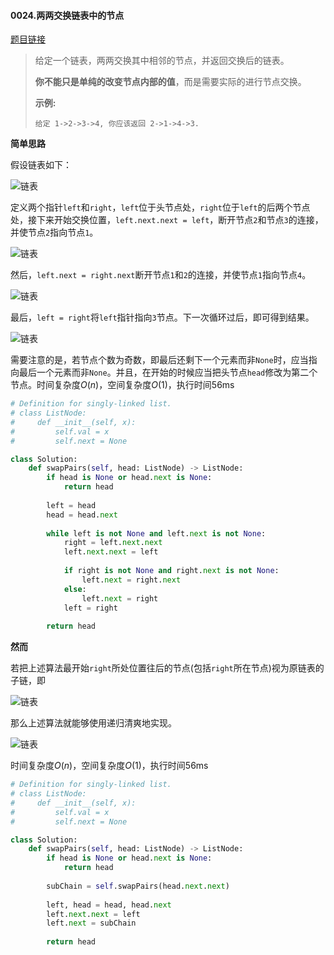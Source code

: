 #### 0024.两两交换链表中的节点

[题目链接](https://leetcode-cn.com/problems/swap-nodes-in-pairs)

> 给定一个链表，两两交换其中相邻的节点，并返回交换后的链表。
>
> **你不能只是单纯的改变节点内部的值**，而是需要实际的进行节点交换。
>
>  
>
> **示例:**
>
> `
> 给定 1->2->3->4, 你应该返回 2->1->4->3.
> `

**简单思路**

假设链表如下：

![链表](https://i.loli.net/2019/03/16/5c8c8bffcd154.png)

定义两个指针`left`和`right`，`left`位于头节点处，`right`位于`left`的后两个节点处，接下来开始交换位置，`left.next.next = left`，断开节点`2`和节点`3`的连接，并使节点`2`指向节点`1`。

![链表](https://i.loli.net/2019/03/16/5c8c8cdcbdc9d.png)

然后，`left.next = right.next`断开节点`1`和`2`的连接，并使节点`1`指向节点`4`。

![链表](https://i.loli.net/2019/03/16/5c8c9328c09ef.png)

最后，`left = right`将`left`指针指向`3`节点。下一次循环过后，即可得到结果。

![链表](https://i.loli.net/2019/03/16/5c8c93e98ad15.png)

需要注意的是，若节点个数为奇数，即最后还剩下一个元素而非`None`时，应当指向最后一个元素而非`None`。并且，在开始的时候应当把头节点`head`修改为第二个节点。时间复杂度$O(n)$，空间复杂度$O(1)$，执行时间56ms

```python
# Definition for singly-linked list.
# class ListNode:
#     def __init__(self, x):
#         self.val = x
#         self.next = None

class Solution:
    def swapPairs(self, head: ListNode) -> ListNode:
        if head is None or head.next is None:
            return head
        
        left = head
        head = head.next
        
        while left is not None and left.next is not None:
            right = left.next.next
            left.next.next = left
            
            if right is not None and right.next is not None:
                left.next = right.next
            else:
                left.next = right    
            left = right
            
        return head
```

**然而**

若把上述算法最开始`right`所处位置往后的节点(包括`right`所在节点)视为原链表的子链，即

![链表](https://i.loli.net/2019/03/16/5c8c979a7ceac.png)

那么上述算法就能够使用递归清爽地实现。

![链表](https://i.loli.net/2019/03/16/5c8c980351a63.png)

时间复杂度$O(n)$，空间复杂度$O(1)$，执行时间56ms

```python
# Definition for singly-linked list.
# class ListNode:
#     def __init__(self, x):
#         self.val = x
#         self.next = None

class Solution:
    def swapPairs(self, head: ListNode) -> ListNode:
        if head is None or head.next is None:
            return head
        
        subChain = self.swapPairs(head.next.next)
        
        left, head = head, head.next
        left.next.next = left
        left.next = subChain
            
        return head
```

